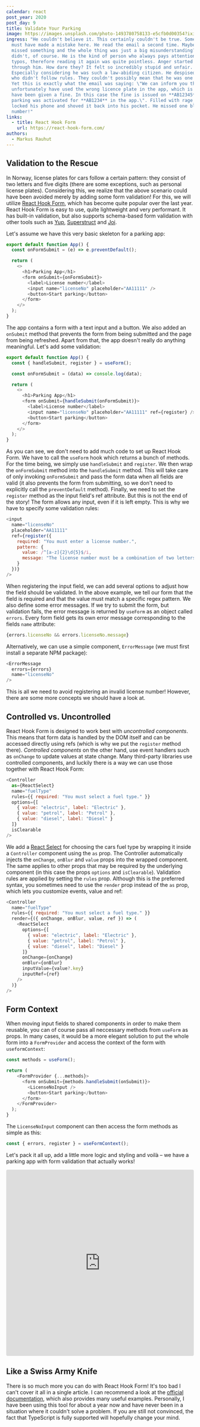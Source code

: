 ```yaml
---
calendar: react
post_year: 2020
post_day: 9
title: Validate Your Parking
image: https://images.unsplash.com/photo-1493780758133-e5cfb0d00354?ixid=MXwxMjA3fDB8MHxwaG90by1wYWdlfHx8fGVufDB8fHw%3D&ixlib=rb-1.2.1&auto=format&fit=crop&w=2097&q=80
ingress: "He couldn't believe it. This certainly couldn't be true. Someone else
  must have made a mistake here. He read the email a second time. Maybe he
  missed something and the whole thing was just a big misunderstanding? But he
  didn't, of course. He is the kind of person who always pays attention to
  typos, therefore reading it again was quite pointless. Anger started spreading
  through him. How dare they? It felt so incredibly stupid and unfair.
  Especially considering he was such a law-abiding citizen. He despised those
  who didn't follow rules. They couldn't possibly mean that he was one of them?
  Yet this is exactly what the email was saying: \"We can inform you that you
  unfortunately have used the wrong licence plate in the app, which is why you
  have been given a fine. In this case the fine is issued on **AB12345**, while
  parking was activated for **AB1234** in the app.\". Filled with rage, he
  locked his phone and shoved it back into his pocket. He missed one bloody
  number!"
links:
  - title: React Hook Form
    url: https://react-hook-form.com/
authors:
  - Markus Rauhut
---
```

## Validation to the Rescue

In Norway, license plates for cars follow a certain pattern: they consist of two letters and five digits (there are some exceptions, such as personal license plates). Considering this, we realize that the above scenario could have been avoided merely by adding some form validation! For this, we will utilize [React Hook Form](https://react-hook-form.com/), which has become quite popular over the last year. React Hook Form is easy to use, quite lightweight and very performant. It has built-in validation, but also supports schema-based form validation with other tools such as [Yup](https://github.com/jquense/yup), [Superstruct](https://github.com/ianstormtaylor/superstruct) and [Joi](https://github.com/sideway/joi).

Let's assume we have this very basic skeleton for a parking app:

```javascript
export default function App() {
  const onFormSubmit = (e) => e.preventDefault();

  return (
    <>
      <h1>Parking App</h1>
      <form onSubmit={onFormSubmit}>
        <label>License number</label>
        <input name="licenseNo" placeholder="AA11111" />
        <button>Start parking</button>
      </form>
    </>
  );
}
```

The app contains a form with a text input and a button. We also added an `onSubmit` method that prevents the form from being submitted and the page from being refreshed. Apart from that, the app doesn't really do anything meaningful. Let's add some validation:

```javascript
export default function App() {
  const { handleSubmit, register } = useForm();

  const onFormSubmit = (data) => console.log(data);

  return (
    <>
      <h1>Parking App</h1>
      <form onSubmit={handleSubmit(onFormSubmit)}>
        <label>License number</label>
        <input name="licenseNo" placeholder="AA11111" ref={register} />
        <button>Start parking</button>
      </form>
    </>
  );
}
```

As you can see, we don't need to add much code to set up React Hook Form. We have to call the `useForm` hook which returns a bunch of methods. For the time being, we simply use `handleSubmit` and `register`. We then wrap the `onFormSubmit` method into the `handleSubmit` method. This will take care of only invoking `onFormSubmit` and pass the form data when all fields are valid (it also prevents the form from submitting, so we don't need to explicitly call the `preventDefault` method). Finally, we need to set the `register` method as the input field's ref attribute. But this is not the end of the story! The form allows any input, even if it is left empty. This is why we have to specify some validation rules:

```javascript
<input 
  name="licenseNo" 
  placeholder="AA11111" 
  ref={register({
    required: "You must enter a license number.",
    pattern: {
      value: /^[a-z]{2}\d{5}$/i,
      message: "The license number must be a combination of two letters and five digits."
    }
  })}
/>
```

When registering the input field, we can add several options to adjust how the field should be validated. In the above example, we tell our form that the field is required and that the value must match a specific regex pattern. We also define some error messages. If we try to submit the form, but validation fails, the error message is returned by `useForm` as an object called `errors`. Every form field gets its own error message corresponding to the fields `name` attribute:

```javascript 
{errors.licenseNo && errors.licenseNo.message}
```

Alternatively, we can use a simple component, `ErrorMessage` (we must first install a separate NPM package):

```javascript
<ErrorMessage
  errors={errors}
  name="licenseNo"
/>
```

This is all we need to avoid registering an invalid license number! However, there are some more concepts we should have a look at.

## Controlled vs. Uncontrolled
React Hook Form is designed to work best with *uncontrolled components*. This means that form data is handled by the DOM itself and can be accessed directly using refs (which is why we put the `register` method there). *Controlled components* on the other hand, use event handlers such as `onChange` to update values at state change. Many third-party libraries use controlled components, and luckily there is a way we can use those together with React Hook Form:

```javascript
<Controller
  as={ReactSelect}
  name="fuelType"
  rules={{ required: "You must select a fuel type." }}
  options={[
    { value: "electric", label: "Electric" },
    { value: "petrol", label: "Petrol" },
    { value: "diesel", label: "Diesel" }
  ]}
  isClearable
/>
```

We add a [React Select](https://github.com/JedWatson/react-select) for choosing the cars fuel type by wrapping it inside a `Controller` component using the `as` prop. The Controller automatically injects the `onChange`, `onBlur` and `value` props into the wrapped component. The same applies to other props that may be required by the underlying component (in this case the props `options` and `isClearable`). Validation rules are applied by setting the `rules` prop. Although this is the preferred syntax, you sometimes need to use the `render` prop instead of the `as` prop, which lets you customize events, value and ref:

```javascript
<Controller
  name="fuelType"
  rules={{ required: "You must select a fuel type." }}
  render={({ onChange, onBlur, value, ref }) => (
    <ReactSelect
      options={[
        { value: "electric", label: "Electric" },
        { value: "petrol", label: "Petrol" },
        { value: "diesel", label: "Diesel" }
      ]}
      onChange={onChange}
      onBlur={onBlur}
      inputValue={value?.key}
      inputRef={ref}
    />
  )}
/>
```

## Form Context
When moving input fields to shared components in order to make them reusable, you can of course pass all neccessary methods from `useForm` as props. In many cases, it would be a more elegant solution to put the whole form into a `FormProvider` and access the context of the form with `useformContext`:

```javascript
const methods = useForm();

return (
    <FormProvider {...methods}>
      <form onSubmit={methods.handleSubmit(onSubmit)}>
        <LicenseNoInput />
        <button>Start parking</button>
      </form>
    </FormProvider>
  );
}
```

The `LicenseNoInput` component can then access the form methods as simple as this:

```javascript
const { errors, register } = useFormContext();
```

Let's pack it all up, add a little more logic and styling and voilà – we have a parking app with form validation that actually works!

<iframe src="https://codesandbox.io/embed/react-hook-formadvanced-f3mey?autoresize=1&fontsize=14&hidenavigation=1&module=%2Fsrc%2FApp.jsx&theme=dark"
     style="width:100%; height:500px; border:0; border-radius: 4px; overflow:hidden;"
     title="react-hook-form_advanced"
     allow="accelerometer; ambient-light-sensor; camera; encrypted-media; geolocation; gyroscope; hid; microphone; midi; payment; usb; vr; xr-spatial-tracking"
     sandbox="allow-forms allow-modals allow-popups allow-presentation allow-same-origin allow-scripts"
   ></iframe>
   
## Like a Swiss Army Knife
There is so much more you can do with React Hook Form! It's too bad I can't cover it all in a single article. I can recommend a look at the [official documentation](https://react-hook-form.com/api/), which also provides many useful examples. Personally, I have been using this tool for about a year now and have never been in a situation where it couldn't solve a problem. If you are still not convinced, the fact that TypeScript is fully supported will hopefully change your mind.